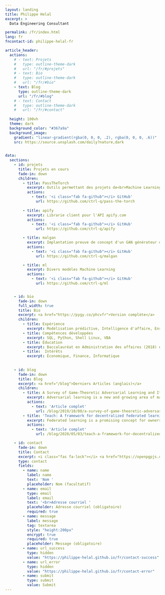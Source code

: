 ```yaml
---
layout: landing
title: Philippe Helal
excerpt: >
  Data Engineering Consultant

permalink: /fr/index.html
lang: fr
fncontact-id: philippe-helal-fr

article_header:
  actions:
    # - text: Projets
    #   type: outline-theme-dark
    #   url: "/fr/#projets"
    # - text: Bio
    #   type: outline-theme-dark
    #   url: "/fr/#bio"
    - text: Blog
      type: outline-theme-dark
      url: "/fr/#blog"
    # - text: Contact
    #   type: outline-theme-dark
    #   url: "/fr/#contact"
  
  height: 100vh
  theme: dark
  background_color: "#367a9a"
  background_image:
    gradient: "linear-gradient(rgba(0, 0, 0, .2), rgba(0, 0, 0, .6))"
    src: https://source.unsplash.com/daily?nature,dark  
    

data:  
  sections:
    - id: projets
      title: Projets en cours
      fade-in: down
      children:
        - title: PassTheTorch
          excerpt: Outils permettant des projets de<br>Machine Learning reproduisibles et mesurables
          actions:
            - text: '<i class="fab fa-github"></i> GitHub'
              url: https://github.com/ctrl-q/pass-the-torch
        
        - title: apify
          excerpt: Librarie client pour l'API apify.com
          actions:
            - text: '<i class="fab fa-github"></i> GitHub'
              url: https://github.com/ctrl-q/apify

        - title: malgan
          excerpt: Implantation preuve de concept d'un GAN générateur de virus
          actions:
            - text: '<i class="fab fa-github"></i> GitHub'
              url: https://github.com/ctrl-q/malgan

        - title: ml
          excerpt: Divers modèles Machine Learning
          actions:
            - text: '<i class="fab fa-github"></i> GitHub'
              url: https://github.com/ctrl-q/ml


    - id: bio
      fade-in: down
      full_width: true
      title: Bio
      excerpt: <a href="https://pygy.co/phcvfr">Version complète</a>
      children:
        - title: Expérience
          excerpt: Modélisation prédictive, Intelligence d'affaire, Enseignement
        - title: Compétences développées
          excerpt: SQL, Python, Shell Linux, VBA
        - title: Éducation
          excerpt: Baccalauréat en Administration des affaires (2018) et M. Sc Informatique (prévu 2020)        
        - title:  Intérêts
          excerpt: Économique, Finance, Informatique
        
     
    - id: blog
      fade-in: down
      title: Blog
      excerpt: <a href="/blog">Derniers Articles (anglais)</a>
      children:
        - title: A Survey of Game-Theoretic Adversarial Learning and Its Implications on Privacy 
          excerpt: Adversarial learning is a new and growing area of machine-learning research. Formulating it using tools from game theory allows for a different view of machine learning, when compared to the traditional, purely statistical view...
          actions:
            - text: 'Article complet'
              url: /blog/2019/10/08/a-survey-of-game-theoretic-adversarial-learning-and-its-implications-on-privacy
        - title: 'Teach: A framework for decentralized federated learning'
          excerpt: Federated learning is a promising concept for owners of machine-learning models and owners of training data alike. [...] We outline a framework for orchestrating federated learning and rewarding data owners that does not rely on trust or knowledge between the model owner and data owners
          actions:
            - text: 'Article complet'
              url: /blog/2020/05/03/teach-a-framework-for-decentralized-federated-learning

    - id: contact
      fade-in: down
      title: Contact
      excerpt: <i class="fas fa-lock"></i> <a href="https://openpgpjs.org">Encrypté</a> avant l'envoi
      type: contact
      fields:
        - name: name
          label: name
          text: 'Nom '
          placeholder: Nom (facultatif)
        - name: email
          type: email
          label: email
          text: '<br>Adresse courriel '
          placeholder: Adresse courriel (obligatoire)
          required: true
        - name: message
          label: message
          tag: textarea
          style: "height:200px"
          encrypt: true
          required: true
          placeholder: Message (obligatoire)
        - name: url_success
          type: hidden
          value: "https://philippe-helal.github.io/fr/contact-success"
        - name: url_error
          type: hidden
          value: "https://philippe-helal.github.io/fr/contact-error"
        - name: submit
          type: submit
          value: Submit
---
```

